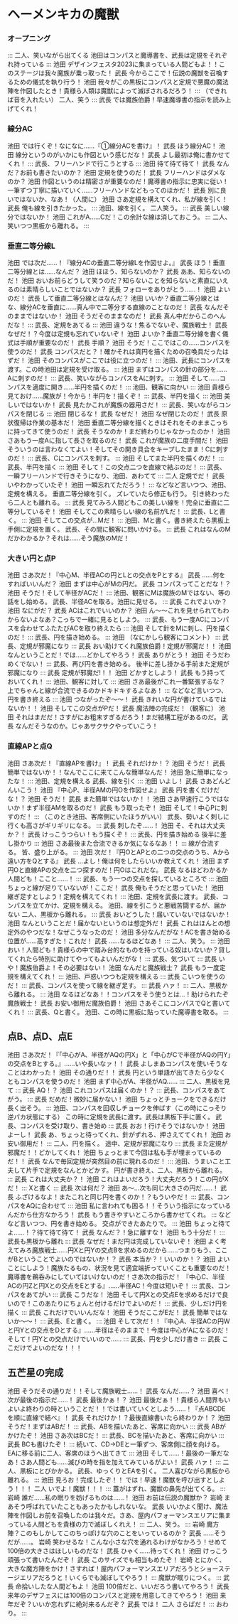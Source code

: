 # ヘーメンキカの魔獣

### オープニング

:::
二人、笑いながら出てくる
池田はコンパスと魔導書を、武長は定規をそれぞれ持っている
:::
池田    デザインフェスタ2023に集まっている人間どもよ！！このステージは我々魔族が乗っ取った！
武長    今からここで！伝説の魔獣を召喚するための儀式を執り行う！
池田    我々がこの黒板にコンパスと定規で悪魔の魔法陣を作図したとき！貴様ら人類は魔獣によって滅ぼされるだろう！
:::
（できれば音を入れたい）
二人、笑う
:::
武長    では魔族伯爵！早速魔導書の指示を読み上げてくれ！

### 線分AC

池田    では行くぞ！なになに……『①線分ACを書け』！
武長    ほう線分AC！
池田    線分というのがいかにも作図という感じだな！
武長    よし最初は俺に書かせてくれ！
:::
武長、フリーハンドで行こうとする
:::
池田    待て待て待て！
武長    なんだ？お前も書きたいのか？
池田    定規を使うのだ！
武長    フリーハンドはダメなのか？
池田    作図というのは精密さが重要なのだ！魔導書の指示に忠実に従い！一筆ずつ丁寧に描いていく……フリーハンドなどもってのほかだ！
武長    別に良いではないか、なあ！（人間に）
池田    さあ定規を構えてくれ、私が線を引く！
武長    俺も線を引きたかった。
:::
池田、線を引く。
二人笑う。
:::
武長    美しい線分ではないか！
池田    これがA……Cだ！この余計な線は消しておこう。
:::
二人、笑いつつ黒板から離れる。
:::

### 垂直二等分線L

池田    では次だ……！『線分ACの垂直二等分線Lを作図せよ。』
武長    ほう！垂直二等分線とは……なんだ？
池田    ほほう、知らないのか？
武長    ああ、知らないのだ！
池田    おいお前らどうして笑うのだ？知らないことを知らないと素直にいえるのは素晴らしいことではないか？
武長    フォローをありがとう……！
池田    よいのだ！
武長    して垂直二等分線とはなんだ？
池田    いいか？垂直二等分線とはな、線分ACを垂直に……真ん中で二等分する直線のことなのだ！
武長    なんだそのままではないか！
池田    そうだそのままなのだ！
武長    真ん中だからこのへんだな！
:::
武長、定規をあてる
:::
池田    違うな！焦るでないぞ、魔族戦士！
武長    なぜだ！？今度は定規も忘れていないぞ！
池田    よいか？垂直二等分線を書く儀式は手順が重要なのだ！
武長    手順？
池田    そうだ！ここではこの……コンパスを使うのだ！
武長    コンパスだと？！確かそれは真円を描くための召喚具だったはずだ！
池田    そのコンパスがここでは役に立つのだ！
:::
池田、武長にコンパスを渡す。この時池田は定規を受け取る。
:::
池田    まずはコンパスの針の部分を……Aに刺すのだ！
:::
武長、笑いながらコンパスをAに刺す。
:::
池田    そして……コンパスを適度に開き……半円を描くのだ！
:::
池田、観客に向かい
:::
池田    貴様ら見ておけ……魔族が！今から！半円を！描くぞ！
:::
武長、半円を描く
:::
池田    美しいではないか！
武長    見たかこれが魔族の器用さだ！
:::
武長、笑いながらコンパスを閉じる
:::
池田    閉じるな！
武長    なぜだ！
池田    なぜ閉じたのだ！
武長    原状復帰は作業の基本だ！
池田    垂直二等分線を描くときはそれをそのままこっちに持ってきて使うのだ！
武長    そうなのか！まだ終わりじゃなかったのか！
池田    さあもう一度Aに指して長さを取るのだ！
武長    これが魔族の二度手間だ！
池田    そういうのは言わなくてよい！そしてその開き具合をキープしたまま！Cに刺すのだ！
:::
武長、Cにコンパスを刺す。
:::
池田    そしてまた半円を描くのだ！
:::
武長、半円を描く
:::
池田    そして！この交点二つを直線で結ぶのだ！
:::
武長、一瞬フリーハンドで行きそうになり、池田、あわてて
:::
二人    定規でだ！
武長    いやわかっていたぞ！
池田    一瞬忘れてただろう！
:::
などなど言いつつ、池田、定規を構える。
垂直二等分線を引く。
ズレていたら修正も行う。
引き終わったら二人とも離れる。
:::
武長    見てみろ人間どもこの美しい線を！完全に垂直に二等分しているぞ！
池田    そしてこの素晴らしい線の名前がLだ！
:::
武長、Lと書く。
:::
池田    そしてこの交点が…Mだ！
:::
池田、Mと書く。書き終えたら黒板上手側に定規を置く。
武長、その間に観客に問いかける。
:::
武長    これはなんのMだかわかるか？それは……そう魔族のMだ！

### 大きい円と点P

池田    さあ次だ！『中心M、半径ACの円とLとの交点をPとする』
武長    ……何をすればいいんだ？
池田    まずは中心がMの円だ。
武長    コンパスってことだな！？
池田    そうだ！そして半径がACだ！
:::
池田、観客にMは魔族のMではない、等の話をし始める。
武長、半径ACを取る。池田に見せる。
:::
武長    これでよいか？
池田    なにがだ？
武長    ACはこれでいいのか？
池田    ん～～これを見せられてもわからないよなあ？こっちで一緒に見るとしよう。
:::
武長、もう一度ACにコンパスを合わせてふたたびACを取り終えたら
:::
池田    そして針をMに刺し、円を描くのだ！
:::
武長、円を描き始める。
:::
池田    （なにかしら観客にコメント）
:::
武長、定規が邪魔になり
:::
武長    おい助けてくれ魔族伯爵！定規が邪魔だ！！
池田    なんということだ！では……どかしてやろう！
武長    ありがとう！
池田    そうだわめくでない！
:::
武長、再び円を書き始める。
後半に差し掛かる手前また定規が邪魔になり
:::
武長    定規が邪魔だ!！！
池田    どかすとしよう！
武長    もう持っておいてくれ！
:::
池田、観客に対して
:::
池田    さあ最後がこれ一番緊張するな？上でちゃんと線が合流できるのかドキドキするよなあ！
:::
などなど言いつつ、円を書き終える
:::
池田    つながったぞ～～！
武長    きれいな円が書けているではないか！！
池田    そしてこの交点がPだ！
武長    魔法陣の完成だ！（観客に）
池田    それはまだだ！さすがにお粗末すぎるだろう！まだ結構工程があるのだ。
武長    なんだそうなのか。じゃあサクサクやっていこう！

### 直線APと点Q

池田    さあ次だ！『直線APを書け』！
武長    それだけか！？
池田    そうだ！
武長    簡単ではないか！！なんでここに来てこんな簡単なんだ！
池田    急に簡単になったな！
:::
池田、定規を構える
武長、線を引く
:::
池田    いよし！
武長    さあどんどんいこう！
池田    『中心P、半径AMの円Oを作図せよ』
武長    円を書くだけだな！？
池田    そうだ！
武長    また簡単ではないか！！
池田    さあ早速行こうではないか！まず半径AMを取るのだ！
武長    もう取ったぞ！
池田    そして！中心Pに刺すのだ！
:::
（このとき池田、客席側にいたほうがいい）
武長、勢いよく刺しに行くも高さがギリギリになる。
:::
武長    刺したぞ……！
池田    そ、それは大丈夫か？！
武長    けっこうつらい！もう描くぞ！
:::
武長、円を描き始める
後半に差し掛かり
:::
池田    さあ最後また合流できるか気になるなあ！！
:::
線が合流する。
皆、盛り上がる。
:::
池田    次だ！『円OとAPとの二つの交点のうち、Aから遠い方をQとする』
武長    …よし！俺は何をしたらいいか教えてくれ！
池田    まず円Oと直線APの交点を二つ探すのだ！円Oはこれだな。
武長    なるほどわかるか人間ども！ここと……！
:::
武長、もう一つの交点を探しているところで
:::
池田    ちょっと線が足りていないが！ここだ！
武長    俺もそうだと思っていた！
池田    継ぎ足すとしよう！定規を構えてくれ！
:::
池田、定規を武長に渡す。
武長、コンパスを立てかけ、定規を構える。
池田、線を引こうと悪戦苦闘するが、届かない
二人、黒板から離れる。
:::
武長    おいどうした！届いていないではないか！
池田    なんということだ！届かないというのは想定外だ！
武長    これはほんとの想定外のやつだな！なぜこうなったのだ！
池田    多分なんだがな！ACを書き始める位置が……高すぎた！これだ！
武長    ……なるほどなあ！
:::
二人、笑う。
:::
池田    おい！人間ども！貴様らの中で踏み台的なものを持っている奴はいないか？貸してくれたら特別に助けてやってもよいんだがな！
:::
武長、気づいて
:::
武長    いや！魔族伯爵よ！その必要はない！
池田    なんだと魔族戦士？
武長    もう一度定規を構えてくれ！
:::
池田、戸惑いつつも定規を構える
:::
武長    こいつを使うのだ！
:::
武長、コンパスを使って線を継ぎ足す。
:::
武長    ハァ！
:::
二人、黒板から離れる。
:::
池田    なるほどなあ！！コンパスをそう使うとは…！助けられたぞ魔族戦士！
武長    お安い御用だ魔族伯爵！
池田    さあそこにコンパスでQと書いてくれ！
:::
武長、Qと書く。
池田、この時に黒板に貼っていた魔導書を取る。
:::

## 点B、点D、点E

池田    さあ次だ！『「中心がA、半径がAQの円X」と「中心がCで半径がAQの円Y」の交点をBとする。』……いや長いなァ！！
武長    よしまあコンパスを使いそうなことはわかった！
池田    その通りだ！！
武長    円という単語が出てきたら少なくともコンパスを使うのだ！
池田    まず中心がA、半径がAQ……
:::
二人、黒板を見て
:::
武長    AQ！？
池田    これコンパスは届くのか！？
:::
武長、コンパスをあてがう。
:::
武長    だめだ！微妙に届かない！
池田    ちょっとチョークをできるだけ長く出そう。
:::
池田、コンパスを回収しチョークを伸ばす（この時にこっそり逆パカ状態にする）
この時に定規を武長に渡す。武長は黒板下手に置く。
武長、コンパスを受け取り、書き始め
:::
武長    おお！行けそうではないか！
池田    よーし！
武長    あ、ちょっと待ってくれ、針がずれる、押さえててくれ！
池田    お安い御用だ！
:::
二人、円を描く。
途中、定規が邪魔になり
:::
武長    また定規が邪魔だ！！どかしてくれ！
池田    ちょっとまて今回は私も手が埋まっているのだ！！
武長    なんで毎回定規が突然目の前に現れるのだ！
:::
池田、うまいこと工夫して片手で定規をなんとかどかす。
円が書き終え、二人、黒板から離れる。
:::
武長    これは大丈夫か？！
池田    これはよいだろう！大丈夫だろう！この円がXだ！
:::
Xと書く
:::
武長    次は何だ？
池田    あ～…次も同じ大きさの円だ……！
武長    ふざけるなよ！またこれと同じ円を書くのか！？もういやだ！
:::
武長、コンパスをAQに合わせて
:::
池田    私に言われても困る！！そういう指示になっているんだから仕方なかろう！
武長    もう書きやすいところから書かせてくれ。
:::
などなど言いつつ、円を書き始める。
交点ができたあたりで。
:::
池田    ちょっと待てよ……！？待て待て待て！
武長    なんだ？！急に離すな！
池田    もう十分だ！
:::
武長も黒板から離れ
:::
武長    なぜだ！まだ円は完成していないぞ！
池田    よく考えてみろ魔族戦士……円Xと円Yの交点Bを求めるのだから……つまりもう、ここがBということでよいのではないか！？
武長    本当か？！いいのか！？
池田    よいことにしよう！魔族たるもの、状況を見て適宜端折っていくことも重要なのだ！魔導書を鵜呑みにしていてはいけないのだ！さあ次の指示だ！
    『中心C、半径ACの円Zと円Xとの交点をEとする』……半径AC！今度は短いぞ！
:::
武長、コンパスをあてがい
:::
武長    こうだな！
池田    そして円Xとの交点Eを求めるだけで良いので！このあたりにちょんと付けるだけでよいのだ！
:::
武長、少しだけ円を描く
:::
武長    これだけでいいんだな！
池田    そうだここがEだ！
武長    簡単ではないか～～！
:::
武長、Eと書く。
:::
池田    そして次だ！！『中心A、半径ACの円Wと円Yとの交点をDとする』……半径はそのままで！今度は中心がAになるのだ！そして！円Yとの交点だけでいいので……
:::
武長、円を少しだけ書き
:::
武長    ここだけでよいのだな！！！

## 五芒星の完成

池田    そうだその通りだ！！そして魔族戦士……！
武長    なんだ……？
池田    喜べ！次が最後の指示だ……！
武長    最後かぁ！？
池田    最後だぁ！！貴様ら人間界もいよいよ終わりの時ということだ！！では書いていくとしよう……！『点ABCDEを順に直線で結べ』！
武長    それだけか！？最後直線書いたら終わりか！？
池田    そうだ！まずはABだ！
:::
武長、ABを描いたあと、客席に向かい
:::
武長    ABがかけたぞ！
池田    さあ次はBCだ！
:::
武長、BCを描いたあと、客席に向かい
:::
武長    BCも書けたぞ！
:::
続いて、CD→DEと一筆ずつ、客席側に顔を向ける。
EAに移る前に二人、客席のほうへ出てきて
:::
池田    そして……！最後の一筆だなあ！さあ人間ども……滅びの時を指を加えてみているがよい！
武長    ハァ！
:::
二人、黒板にとびかかる。
武長、ゆっくりとEAを引く。
二人喜びながら黒板から離れる。
:::
池田    見ろお！完成したぞ！！
    では！早速！魔獣を呼び出すとしよう！！！
二人    いでよ！魔獣！！！
:::
蓋がはずれ、魔獣の鼻先が出てくる。
:::
岩崎    誰だ……私の眠りを妨げるものは……！
池田    お前は伝説の魔獣か？
岩崎    まあそう呼ばれていたこともあったかもしれないな。
武長    いいかよく聞け、魔法陣を作図しお前を召喚したのは我々だ。さあ、屋内パフォーマンスエリアに集まっている人間どもを貴様の力で滅ぼしくれえ！
:::
二人、笑う。
:::
岩崎    魔方陣？このもしかしてこのちっぽけな穴のことをいっているのか？
武長    ……そうだが……。
岩崎    笑わせるな！こんな小さな穴を通れるわけがなかろう！せめて100倍の大きさはほしいものだな！
武長    ひゃく……待ってくれ！
池田    けっこう頑張って書いたんだぞ！
武長    このサイズでも相当もめたぞ！
岩崎    とにかく、大きな魔方陣をかけ！さすれば！屋内パフォーマンスエリアだろうとショーステージエリアだろうと！いくらでも滅ぼしてやろう！
:::
魔獣が眠りにつく。
:::
武長    命拾いしたな人間どもよ！
池田    100倍だと、いいだろう書いてやろう！
武長    来年のデザフェスには100倍のコンパスと定規を用意してきてやろう！
池田    来年だぞ？いいか忘れずに絶対来るんだぞ？
武長    では！
二人    さらばだ！
:::
おわり。
:::